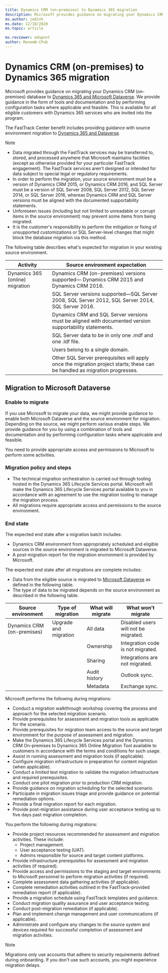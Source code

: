 ```yaml
---
title: Dynamics CRM (on-premises) to Dynamics 365 migration
description: Microsoft provides guidance on migrating your Dynamics CRM (on-premises) database to Dynamics 365 and Microsoft Dataverse.
ms.author: jedinh
ms.date: 12/18/2020
ms.topic: article

ms.reviewer: edupont
author: ReneeW-CPub
---
```


# Dynamics CRM (on-premises) to Dynamics 365 migration
Microsoft provides guidance on migrating your Dynamics CRM (on-premises) database to [Dynamics 365 and Microsoft Dataverse](/powerapps/maker/common-data-service/data-platform-intro#dynamics-365-and-dataverse). We provide guidance in the form of tools and documentation and by performing configuration tasks where applicable and feasible. This is available for all eligible customers with Dynamics 365 services who are invited into the program.

The FastTrack Center benefit includes providing guidance with source environment migration to [Dynamics 365 and Dataverse](/powerapps/maker/common-data-service/data-platform-intro#dynamics-365-and-dataverse).

> [!Note]
> - Data migrated through the FastTrack services may be transferred to, stored, and processed anywhere that Microsoft maintains facilities (except as otherwise provided for your particular FastTrack engagement). The FastTrack services aren't designed or intended for data subject to special legal or regulatory requirements.
> - In order to perform the migration, your source environment must be a version of Dynamics CRM 2015, or Dynamics CRM 2016, and SQL Server must be a version of SQL Server 2008, SQL Server 2012, SQL Server 2014, or SQL Server 2016, whereas Dynamics CRM and SQL Server versions must be aligned with the documented supportability statements.
> - Unforeseen issues (including but not limited to unreadable or corrupt items in the source environment) may prevent some items from being migrated.
> - It is the customer's responsibility to perform the mitigation or fixing of unsupported customizations or SQL Server-level changes that might block the database migration via this method.

The following table describes what's expected for migration in your existing source environment.

| Activity  | Source environment expectation |
|----  | ---- |
| Dynamics 365 (online) migration | Dynamics CRM (on-premises) versions supported— Dynamics CRM 2015 and Dynamics CRM 2016. |
|  | SQL Server versions supported—SQL Server 2008, SQL Server 2012, SQL Server 2014, SQL Server 2016. |
|  | Dynamics CRM and SQL Server versions must be aligned with documented version supportability statements. |
|  | SQL Server data to be in only one .mdf and one .ldf file. |
|  | Users belong to a single domain. |
|  | Other SQL Server prerequisites will apply once the migration project starts; these can be handled as migration progresses. |

## Migration to Microsoft Dataverse 

### Enable to migrate
If you use Microsoft to migrate your data, we might provide guidance to enable both Microsoft Dataverse and the source environment for migration. Depending on the source, we might perform various enable steps. We provide guidance for you by using a combination of tools and documentation and by performing configuration tasks where applicable and feasible.

You need to provide appropriate access and permissions to Microsoft to perform some activities.

### Migration policy and steps
-	The technical migration orchestration is carried out through tooling hosted in the Dynamics 365 Lifecycle Services portal. Microsoft will make the Dynamics 365 Lifecycle Services portal available to you in accordance with an agreement to use the migration tooling to manage the migration process.
-	All migrations require appropriate access and permissions to the source environment.

### End state
The expected end state after a migration batch includes:

-	Dynamics CRM environment from appropriately scheduled and eligible sources in the source environment is migrated to Microsoft Dataverse.
-	A post-migration report for the migration environment is provided by Microsoft.

The expected end state after all migrations are complete includes:

-	Data from the eligible source is migrated to [Microsoft Dataverse](/powerapps/maker/common-data-service/data-platform-intro) as defined in the following table.
-	The type of data to be migrated depends on the source environment as described in the following table.

| Source environment |Type of migration | What will migrate | What won’t migrate |
|----- |----- |----- |----- |
| Dynamics CRM (on-premises)  |  Upgrade and migration   | All data   | Disabled users will not be migrated.   |
|  |  | Ownership |Integration code is not migrated.  |
|  |  |Sharing  | Integrations are not migrated. |
|  |  | Audit history | Outlook sync. |
|  |  | Metadata |  Exchange sync.|

Microsoft performs the following during migrations:

- Conduct a migration walkthrough workshop covering the process and approach for the selected migration scenario.
- Provide prerequisites for assessment and migration tools as applicable for the scenario.
- Provide prerequisites for migration team access to the source and target environment for the purpose of assessment and migration.
- Make the Dynamics 365 Lifecycle Services portal and the Dynamics CRM On-premises to Dynamics 365 Online Migration Tool available to customers in accordance with the terms and conditions for such usage.
- Assist in running assessment and migration tools (if applicable).
- Configure migration infrastructure in preparation for content migration (when applicable).
- Conduct a limited test migration to validate the migration infrastructure and required prerequisites.
- Conduct one pilot migration prior to production CRM migration.
- Provide guidance on migration scheduling for the selected scenario.
- Participate in migration issues triage and provide guidance on potential remediation options.
- Provide a final migration report for each migration.
- Provide post-migration assistance during user acceptance testing up to five days past migration completion.

You perform the following during migrations:

- Provide project resources recommended for assessment and migration activities. These include:
  - Project management.
  - User acceptance testing (UAT).
  - Admins responsible for source and target content platforms.
- Provide infrastructure prerequisites for assessment and migration activities (if required).
- Provide access and permissions to the staging and target environments to Microsoft personnel to perform migration activities (if required).
- Complete assessment data gathering activities (if applicable).
- Complete remediation activities outlined in the FastTrack-provided remediation report (if applicable).
- Provide a migration schedule using FastTrack templates and guidance.
- Conduct migration quality assurance and user acceptance testing.
- Conduct post-migration remediation (if applicable).
- Plan and implement change management and user communications (if applicable).
- Administrate and configure any changes to the source system and devices required for successful completion of assessment and migration activities.

> [!Note]
> Migrations only use accounts that adhere to security requirements defined during onboarding. If you don't use such accounts, you might experience migration delays.
